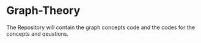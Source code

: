 # Graph-Theory
The Repository will contain the graph concepts code and the codes for the concepts and qeustions.
